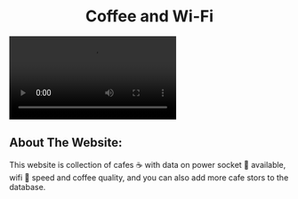 <h1 align="center"> Coffee and Wi-Fi</h1>

<video src="preview_.mp4"></video>


## About The Website:
This website is collection of cafes ☕ with data on power socket 🔌 available, wifi 📶 speed and coffee quality, and you can also add more cafe stors to the database.


